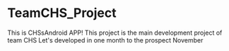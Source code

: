 # TeamCHS_Project
This is CHSsAndroid APP!
This project is the main development project of team CHS
Let's developed in one month to the prospect November
